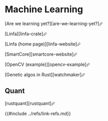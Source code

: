 # Machine Learning

[Are we learning yet?][are-we-learning-yet?]⮳

[Linfa][linfa-crate]⮳

[Linfa (home page)][linfa-website]⮳

[SmartCore][smartcore-website]⮳

[OpenCV (example)][opencv-example]⮳

[Genetic algos in Rust][watchmaker]⮳

## Quant

[rustquant][rustquant]⮳

{{#include ../refs/link-refs.md}}
